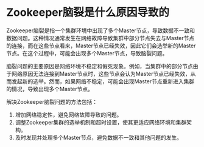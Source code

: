 # Zookeeper脑裂是什么原因导致的

Zookeeper脑裂是指一个集群环境中出现了多个Master节点，导致数据不一致和数据问题。这种情况通常发生在网络故障导致集群中部分节点失去与Master节点的连接，而在这些节点看来，Master节点已经失效，因此它们会选举新的Master节点。在这个过程中，可能会出现多个Master节点，导致脑裂问题。

脑裂问题的主要原因是网络环境不稳定和假死现象。例如，当集群中的部分节点由于网络原因无法连接到Master节点时，这些节点会认为Master节点已经失效，从而发起新的选举。然而，如果网络不稳定，可能会出现Master节点重新进入集群的情况，导致出现多个Master节点。

解决Zookeeper脑裂问题的方法包括：

1. 增加网络稳定性，避免网络故障导致的问题。
2. 调整Zookeeper集群的选举机制和超时设置，使其更适应网络环境和集群架构。
3. 及时发现并处理多个Master节点，避免数据不一致和其他问题的发生。
